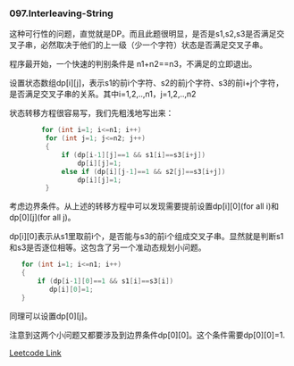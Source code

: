 ### 097.Interleaving-String

这种可行性的问题，直觉就是DP。而且此题很明显，是否是s1,s2,s3是否满足交叉子串，必然取决于他们的上一级（少一个字符）状态是否满足交叉子串。

程序最开始，一个快速的判别条件是 n1+n2==n3，不满足的立即退出。

设置状态数组dp[i][j]，表示s1的前i个字符、s2的前j个字符、s3的前i+j个字符，是否满足交叉子串的关系。其中i=1,2,..,n1，j=1,2,..,n2

状态转移方程很容易写，我们先粗浅地写出来：
```cpp
        for (int i=1; i<=n1; i++)
         for (int j=1; j<=n2; j++)
         {
             if (dp[i-1][j]==1 && s1[i]==s3[i+j])
                 dp[i][j]=1;
             else if (dp[i][j-1]==1 && s2[j]==s3[i+j])
                 dp[i][j]=1;
         }
```
考虑边界条件。从上述的转移方程中可以发现需要提前设置dp[i][0](for all i)和dp[0][j](for all j)。

dp[i][0]表示从s1里取前i个，是否能与s3的前i个组成交叉子串。显然就是判断s1和s3是否逐位相等。这包含了另一个准动态规划小问题。
```cpp
   for (int i=1; i<=n1; i++)
   {
       if (dp[i-1][0]==1 && s1[i]==s3[i])
          dp[i][0]=1;
   }
```
同理可以设置dp[0][j]。

注意到这两个小问题又都要涉及到边界条件dp[0][0]。这个条件需要dp[0][0]=1.


[Leetcode Link](https://leetcode.com/problems/interleaving-string)